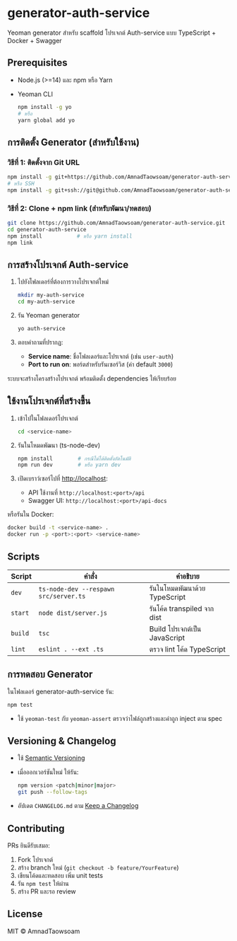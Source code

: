 # generator-auth-service

Yeoman generator สำหรับ scaffold โปรเจกต์ Auth-service แบบ TypeScript + Docker + Swagger

## Prerequisites

* Node.js (>=14) และ npm หรือ Yarn
* Yeoman CLI

  ```bash
  npm install -g yo
  # หรือ
  yarn global add yo
  ```

## การติดตั้ง Generator (สำหรับใช้งาน)

### วิธีที่ 1: ติดตั้งจาก Git URL

```bash
npm install -g git+https://github.com/AmnadTaowsoam/generator-auth-service.git
# หรือ SSH
npm install -g git+ssh://git@github.com/AmnadTaowsoam/generator-auth-service.git
```

### วิธีที่ 2: Clone + npm link (สำหรับพัฒนา/ทดสอบ)

```bash
git clone https://github.com/AmnadTaowsoam/generator-auth-service.git
cd generator-auth-service
npm install           # หรือ yarn install
npm link
```

## การสร้างโปรเจกต์ Auth-service

1. ไปยังโฟลเดอร์ที่ต้องการวางโปรเจกต์ใหม่

   ```bash
   mkdir my-auth-service
   cd my-auth-service
   ```
2. รัน Yeoman generator

   ```bash
   yo auth-service
   ```
3. ตอบคำถามที่ปรากฏ:

   * **Service name**: ชื่อโฟลเดอร์และโปรเจกต์ (เช่น `user-auth`)
   * **Port to run on**: พอร์ตสำหรับรันเซอร์วิส (ค่า default `3000`)

ระบบจะสร้างโครงสร้างโปรเจกต์ พร้อมติดตั้ง dependencies ให้เรียบร้อย

## ใช้งานโปรเจกต์ที่สร้างขึ้น

1. เข้าไปในโฟลเดอร์โปรเจกต์

   ```bash
   cd <service-name>
   ```
2. รันในโหมดพัฒนา (ts-node-dev)

   ```bash
   npm install        # กรณีไม่ได้ติดตั้งอัตโนมัติ
   npm run dev        # หรือ yarn dev
   ```
3. เปิดเบราว์เซอร์ไปที่ [http://localhost](http://localhost):<port>

   * API ใช้งานที่ `http://localhost:<port>/api`
   * Swagger UI: `http://localhost:<port>/api-docs`

หรือรันใน Docker:

```bash
docker build -t <service-name> .
docker run -p <port>:<port> <service-name>
```

## Scripts

| Script  | คำสั่ง                                | คำอธิบาย                      |
| ------- | ------------------------------------- | ----------------------------- |
| `dev`   | `ts-node-dev --respawn src/server.ts` | รันในโหมดพัฒนาด้วย TypeScript |
| `start` | `node dist/server.js`                 | รันโค้ด transpiled จาก dist   |
| `build` | `tsc`                                 | Build โปรเจกต์เป็น JavaScript |
| `lint`  | `eslint . --ext .ts`                  | ตรวจ lint โค้ด TypeScript     |

## การทดสอบ Generator

ในโฟลเดอร์ generator-auth-service รัน:

```bash
npm test
```

* ใช้ `yeoman-test` กับ `yeoman-assert` ตรวจว่าไฟล์ถูกสร้างและค่าถูก inject ตาม spec

## Versioning & Changelog

* ใช้ [Semantic Versioning](https://semver.org/)
* เมื่อออกเวอร์ชันใหม่ ให้รัน:

  ```bash
  npm version <patch|minor|major>
  git push --follow-tags
  ```
* อัปเดต `CHANGELOG.md` ตาม [Keep a Changelog](https://keepachangelog.com/)

## Contributing

PRs ยินดีรับเสมอ:

1. Fork โปรเจกต์
2. สร้าง branch ใหม่ (`git checkout -b feature/YourFeature`)
3. เขียนโค้ดและทดสอบ เพิ่ม unit tests
4. รัน `npm test` ให้ผ่าน
5. สร้าง PR และรอ review

## License

MIT © AmnadTaowsoam
